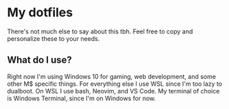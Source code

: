 # My dotfiles

There's not much else to say about this tbh. Feel free to copy and personalize these to your needs.

## What do I use?

Right now I'm using Windows 10 for gaming, web development, and some other M$ specific things.
For everything else I use WSL since I'm too lazy to dualboot.
On WSL I use bash, Neovim, and VS Code.
My terminal of choice is Windows Terminal, since I'm on Windows for now.

